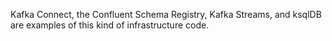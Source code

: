 Kafka Connect, the Confluent Schema Registry, Kafka Streams, and ksqlDB are examples of this kind of infrastructure code.
